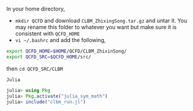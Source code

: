 In your home directory,
* `mkdir QCFD`
and download `CLBM_ZhixingSong.tar.gz` and untar it.
You may rename this folder to whatever you want but make sure it is consistent with `QCFD_HOME`
* `vi ~/.bashrc` and add the following,
```bash
export QCFD_HOME=$HOME/QCFD/CLBM_ZhixinSong/
export QCFD_SRC=$QCFD_HOME/src/
```
then
`cd QCFD_SRC/CLBM`

`Julia`

```julia
julia> using Pkg
julia> Pkg.activate("julia_sym_math")
julia> include("clbm_run.jl")       
```

